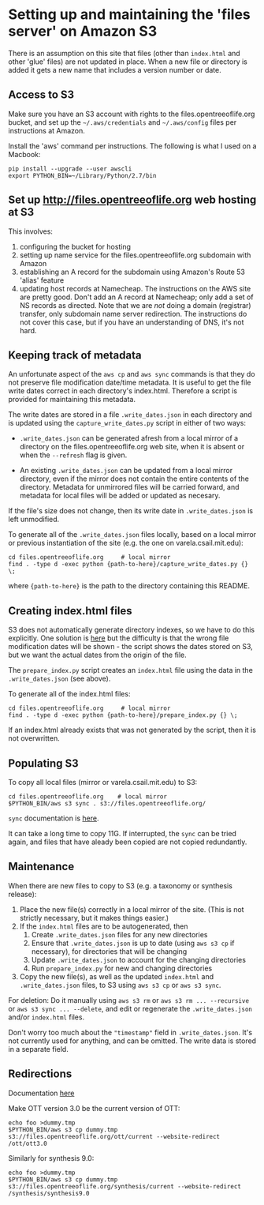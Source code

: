 # Setting up and maintaining the 'files server' on Amazon S3

There is an assumption on this site that files (other than
`index.html` and other 'glue' files) are not updated in place.  When a
new file or directory is added it gets a new name that includes a
version number or date.

## Access to S3

Make sure you have an S3 account with rights to the
files.opentreeoflife.org bucket, and set up the `~/.aws/credentials`
and `~/.aws/config` files per instructions at Amazon.

Install the 'aws' command per instructions.  The following is what I
used on a Macbook:

```
pip install --upgrade --user awscli  
export PYTHON_BIN=~/Library/Python/2.7/bin
```

## Set up http://files.opentreeoflife.org web hosting at S3

This involves:
 1. configuring the bucket for hosting
 1. setting up name service for the files.opentreeoflife.org subdomain
    with Amazon
 1. establishing an A record for the subdomain using Amazon's Route 53
    'alias' feature
 1. updating host records at Namecheap.
The instructions on the AWS site are pretty good.
Don't add an A record at Namecheap; only add a set of NS records as
directed.  Note that we are _not_ doing a domain (registrar) transfer, only
subdomain name server redirection.  The instructions do not cover this
case, but if you have an understanding of DNS, it's not hard.

## Keeping track of metadata

An unfortunate aspect of the `aws cp` and `aws sync` commands is that
they do not preserve file modification date/time metadata.  It is
useful to get the file write dates correct in each directory's
index.html.  Therefore a script is provided for maintaining this
metadata.

The write dates are stored in a file `.write_dates.json` in each
directory and is updated using the `capture_write_dates.py` script in
either of two ways:

 * `.write_dates.json` can be generated afresh from a local mirror of
   a directory on the files.opentreeoflife.org web site, when it is
   absent or when the `--refresh` flag is given.

 * An existing `.write_dates.json` can be updated from a local mirror
   directory, even if the mirror does not contain the entire contents
   of the directory.  Metadata for unmirrored files will be carried
   forward, and metadata for local files will be added or updated as
   necesary.

If the file's size does not change, then its write date in
`.write_dates.json` is left unmodified.

To generate all of the `.write_dates.json` files locally, based on a
local mirror or previous instantiation of the site (e.g. the one on
varela.csail.mit.edu):

```
cd files.opentreeoflife.org     # local mirror  
find . -type d -exec python {path-to-here}/capture_write_dates.py {} \;
```

where `{path-to-here}` is the path to the directory containing this
README.

## Creating index.html files

S3 does not automatically generate directory indexes, so we have to do
this explicitly.  One solution is
[here](https://github.com/rufuspollock/s3-bucket-listing) but the
difficulty is that the wrong file modification dates will be
shown - the script shows the dates stored on S3, but we want the
actual dates from the origin of the file.

The `prepare_index.py` script creates an `index.html` file using the
data in the `.write_dates.json` (see above).

To generate all of the index.html files:

```
cd files.opentreeoflife.org     # local mirror  
find . -type d -exec python {path-to-here}/prepare_index.py {} \;
```

If an index.html already exists that was not generated by the script,
then it is not overwritten.

## Populating S3

To copy all local files (mirror or varela.csail.mit.edu) to S3:

```
cd files.opentreeoflife.org    # local mirror  
$PYTHON_BIN/aws s3 sync . s3://files.opentreeoflife.org/
```

`sync` documentation is [here](http://docs.aws.amazon.com/cli/latest/reference/s3/sync.html).

It can take a long time to copy 11G.
If interrupted, the `sync` can be tried again, and files that have aleady
been copied are not copied redundantly.

## Maintenance

When there are new files to copy to S3 (e.g. a taxonomy or synthesis
release):

1. Place the new file(s) correctly in a local mirror of the site.
   (This is not strictly necessary, but it makes things easier.)
1. If the `index.html` files are to be autogenerated, then 
    1. Create `.write_dates.json` files for any new directories
    1. Ensure that `.write_dates.json` is up to date (using `aws s3
       cp` if necessary), for directories that will be changing
    1. Update `.write_dates.json` to account for the changing directories
    1. Run `prepare_index.py` for new and changing directories
1. Copy the new file(s), as well as the updated `index.html` and
  `.write_dates.json` files, to S3 using `aws s3 cp` or `aws s3 sync`.

For deletion: Do it manually using `aws s3 rm` or `aws s3 rm ...
--recursive` or `aws s3 sync ... --delete`, and edit or
regenerate the `.write_dates.json` and/or `index.html` files.

Don't worry too much about the `"timestamp"` field in `.write_dates.json`.
It's not currently used for anything, and can be omitted.
The write data is stored in a separate field.

## Redirections

Documentation [here](http://docs.aws.amazon.com/AmazonS3/latest/dev/how-to-page-redirect.html)

Make OTT version 3.0 be the current version of OTT:

```
echo foo >dummy.tmp  
$PYTHON_BIN/aws s3 cp dummy.tmp s3://files.opentreeoflife.org/ott/current --website-redirect /ott/ott3.0
```

Similarly for synthesis 9.0:

```
echo foo >dummy.tmp  
$PYTHON_BIN/aws s3 cp dummy.tmp s3://files.opentreeoflife.org/synthesis/current --website-redirect /synthesis/synthesis9.0
```

